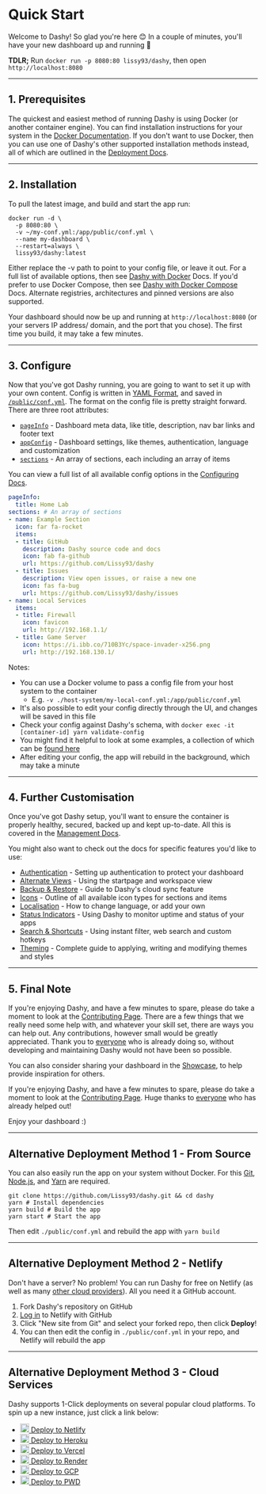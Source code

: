 # Quick Start

Welcome to Dashy! So glad you're here 😊 In a couple of minutes, you'll have your new dashboard up and running 🚀

**TDLR;** Run `docker run -p 8080:80 lissy93/dashy`, then open `http://localhost:8080`

---

## 1. Prerequisites

The quickest and easiest method of running Dashy is using Docker (or another container engine). You can find installation instructions for your system in the [Docker Documentation](https://docs.docker.com/get-docker/).
If you don't want to use Docker, then you can use one of Dashy's other supported installation methods instead, all of which are outlined in the [Deployment Docs](/docs/deployment).

---

## 2. Installation

To pull the latest image, and build and start the app run:
```
docker run -d \
  -p 8080:80 \
  -v ~/my-conf.yml:/app/public/conf.yml \
  --name my-dashboard \
  --restart=always \
  lissy93/dashy:latest
```

Either replace the -v path to point to your config file, or leave it out. For a full list of available options, then see [Dashy with Docker](/docs/deployment#deploy-with-docker) Docs. If you'd prefer to use Docker Compose, then see [Dashy with Docker Compose](/docs/deployment#using-docker-compose) Docs. Alternate registries, architectures and pinned versions are also supported.

Your dashboard should now be up and running at `http://localhost:8080` (or your servers IP address/ domain, and the port that you chose). The first time you build, it may take a few minutes.

---

## 3. Configure

Now that you've got Dashy running, you are going to want to set it up with your own content.
Config is written in [YAML Format](https://yaml.org/), and saved in [`/public/conf.yml`](/public/conf.yml).
The format on the config file is pretty straight forward. There are three root attributes:
- [`pageInfo`](/docs/configuring#pageinfo) - Dashboard meta data, like title, description, nav bar links and footer text
- [`appConfig`](/docs/configuring#appconfig-optional) - Dashboard settings, like themes, authentication, language and customization
- [`sections`](/docs/configuring#section) - An array of sections, each including an array of items


You can view a full list of all available config options in the [Configuring Docs](/docs/configuring).

```yaml
pageInfo:
  title: Home Lab
sections: # An array of sections
- name: Example Section
  icon: far fa-rocket
  items:
  - title: GitHub
    description: Dashy source code and docs
    icon: fab fa-github
    url: https://github.com/Lissy93/dashy
  - title: Issues
    description: View open issues, or raise a new one
    icon: fas fa-bug
    url: https://github.com/Lissy93/dashy/issues
- name: Local Services
  items:
  - title: Firewall
    icon: favicon
    url: http://192.168.1.1/
  - title: Game Server
    icon: https://i.ibb.co/710B3Yc/space-invader-x256.png
    url: http://192.168.130.1/
```

Notes:
- You can use a Docker volume to pass a config file from your host system to the container
  - E.g. `-v ./host-system/my-local-conf.yml:/app/public/conf.yml`
- It's also possible to edit your config directly through the UI, and changes will be saved in this file
- Check your config against Dashy's schema, with `docker exec -it [container-id] yarn validate-config`
- You might find it helpful to look at some examples, a collection of which can be [found here](https://gist.github.com/Lissy93/000f712a5ce98f212817d20bc16bab10)
- After editing your config, the app will rebuild in the background, which may take a minute

---

## 4. Further Customisation

Once you've got Dashy setup, you'll want to ensure the container is properly healthy, secured, backed up and kept up-to-date. All this is covered in the [Management Docs](/docs/management).


You might also want to check out the docs for specific features you'd like to use:
- [Authentication](/docs/authentication) - Setting up authentication to protect your dashboard
- [Alternate Views](/docs/alternate-views) - Using the startpage and workspace view
- [Backup & Restore](/docs/backup-restore) - Guide to Dashy's cloud sync feature
- [Icons](/docs/icons) - Outline of all available icon types for sections and items
- [Localisation](/docs/multi-language-support) - How to change language, or add your own
- [Status Indicators](/docs/status-indicators) - Using Dashy to monitor uptime and status of your apps
- [Search & Shortcuts](/docs/searching) - Using instant filter, web search and custom hotkeys
- [Theming](/docs/theming) - Complete guide to applying, writing and modifying themes and styles

---

## 5. Final Note

If you're enjoying Dashy, and have a few minutes to spare, please do take a moment to look at the [Contributing Page](/docs/contributing). There are a few things that we really need some help with, and whatever your skill set, there are ways you can help out. Any contributions, however small would be greatly appreciated.
Thank you to [everyone](/docs/credits) who is already doing so, without developing and maintaining Dashy would not have been so possible.

You can also consider sharing your dashboard in the [Showcase](/docs/showcase), to help provide inspiration for others.

If you're enjoying Dashy, and have a few minutes to spare, please do take a moment to look at the [Contributing Page](/docs/contributing). Huge thanks to [everyone](/docs/credits) who has already helped out!

Enjoy your dashboard :) 

---

## Alternative Deployment Method 1 - From Source

You can also easily run the app on your system without Docker. For this [Git](https://git-scm.com/downloads), [Node.js](https://nodejs.org/), and [Yarn](https://yarnpkg.com/) are required.

```
git clone https://github.com/Lissy93/dashy.git && cd dashy
yarn # Install dependencies
yarn build # Build the app
yarn start # Start the app
```
Then edit `./public/conf.yml` and rebuild the app with `yarn build`

---

## Alternative Deployment Method 2 - Netlify

Don't have a server? No problem! You can run Dashy for free on Netlify (as well as many [other cloud providers](/docs/deployment#deploy-to-cloud-service)). All you need it a GitHub account.
1. Fork Dashy's repository on GitHub
2. [Log in](app.netlify.com/login/) to Netlify with GitHub
3. Click "New site from Git" and select your forked repo, then click **Deploy**!
4. You can then edit the config in `./public/conf.yml` in your repo, and Netlify will rebuild the app

---

## Alternative Deployment Method 3 - Cloud Services

Dashy supports 1-Click deployments on several popular cloud platforms. To spin up a new instance, just click a link below:
- [<img src="https://i.ibb.co/ZxtzrP3/netlify.png" width="18"/> Deploy to Netlify](https://app.netlify.com/start/deploy?repository=https://github.com/lissy93/dashy)
- [<img src="https://i.ibb.co/d2P1WZ7/heroku.png" width="18"/> Deploy to Heroku](https://heroku.com/deploy?template=https://github.com/Lissy93/dashy)
- [<img src="https://i.ibb.co/Ld2FZzb/vercel.png" width="18"/> Deploy to Vercel](https://vercel.com/new/project?template=https://github.com/lissy93/dashy)
- [<img src="https://i.ibb.co/xCHtzgh/render.png" width="18"/> Deploy to Render](https://render.com/deploy?repo=https://github.com/lissy93/dashy/tree/deploy_render)
- [<img src="https://i.ibb.co/J7MGymY/googlecloud.png" width="18"/> Deploy to GCP](https://deploy.cloud.run/?git_repo=https://github.com/lissy93/dashy.git)
- [<img src="https://i.ibb.co/HVWVYF7/docker.png" width="18"/> Deploy to PWD](https://labs.play-with-docker.com/?stack=https://raw.githubusercontent.com/Lissy93/dashy/master/docker-compose.yml)